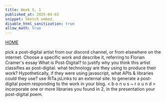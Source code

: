 ```yaml
---
title: Week 5, 1
published_at: 2025-04-03
snippet: Sketch embed.
disable_html_sanitization: true
allow_math: true
---
```

[HOME](https://kc-yeo-creative-co-37.deno.dev/)

<script src="./scripts/p5.js"></script>

<canvas id="p5_example"></canvas>

<script>
    const cnv = document.getElementById ("p5_example")

    function setup () {
        const w = cnv.parentNode.scrollWidth
        const h = w * 9 / 16
        createCanvas (w, h, P2D, cnv)
        
    }

    function draw () {
        background (`turquoise`)
        console.log (frameCount)
    }
</script>

pick a post-digital artist from our discord channel, or from elsewhere on the internet.  Choose a specific work and describe it, referring to Florian Cramer's essay What is Post-Digital? to justify why you think this artist classifies as post-digital.
what technology are they using to produce their work? 
Hypothetically, if they were using javascript, what APIs & libraries could they use?
use RiTa.jsLinks to an external site. to generate a post-digital poem responding to the work in your blog.
< b o n u s ~ r o u n d > incorporate one or more libraries you found in 2, in the presentation your post-digital poem.